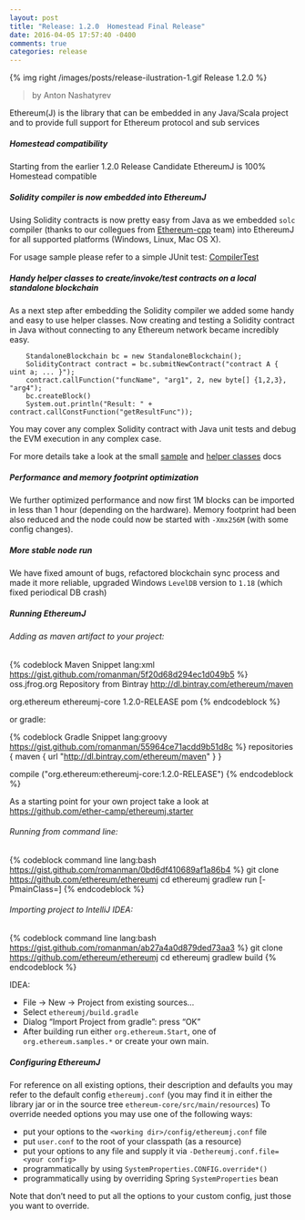 ```yaml
---
layout: post
title: "Release: 1.2.0  Homestead Final Release"
date: 2016-04-05 17:57:40 -0400
comments: true
categories: release
---
```


{% img right /images/posts/release-ilustration-1.gif Release 1.2.0 %}

> by Anton Nashatyrev

Ethereum(J) is the library that can be embedded in any Java/Scala project
 and to provide full support for Ethereum protocol and sub services
 
<!--more--> 

##### Homestead compatibility

Starting from the earlier 1.2.0 Release Candidate EthereumJ is 100% Homestead compatible

##### Solidity compiler is now embedded into EthereumJ

Using Solidity contracts is now pretty easy from Java as we embedded `solc` compiler (thanks to our collegues from [Ethereum-cpp](https://github.com/ethereum/solidity) team) into EthereumJ for all supported platforms (Windows, Linux, Mac OS X). 

For usage sample please refer to a simple JUnit test: [CompilerTest](https://github.com/ethereum/ethereumj/blob/develop/ethereumj-core/src/test/java/org/ethereum/solidity/CompilerTest.java)

##### Handy helper classes to create/invoke/test contracts on a local standalone blockchain 

As a next step after embedding the Solidity compiler we added some handy and easy to use helper classes. Now creating and testing a Solidity contract in Java without connecting to any Ethereum network became incredibly easy.
```
    StandaloneBlockchain bc = new StandaloneBlockchain();
    SolidityContract contract = bc.submitNewContract("contract A { uint a; ... }");
    contract.callFunction("funcName", "arg1", 2, new byte[] {1,2,3}, "arg4");
    bc.createBlock()
    System.out.println("Result: " + contract.callConstFunction("getResultFunc"));
```
You may cover any complex Solidity contract with Java unit tests and debug the EVM execution in any complex case.

For more details take a look at the small [sample](https://github.com/ethereum/ethereumj/blob/develop/ethereumj-core/src/main/java/org/ethereum/samples/StandaloneBlockchainSample.java) and [helper classes](https://github.com/ethereum/ethereumj/tree/develop/ethereumj-core/src/main/java/org/ethereum/util/blockchain) docs

##### Performance and memory footprint optimization 

We further optimized performance and now first 1M blocks can be imported in less than 1 hour (depending on the hardware). Memory footprint had been also reduced and the node could now be started with `-Xmx256M` (with some config changes).

##### More stable node run 

We have fixed amount of bugs, refactored blockchain sync process and made it more reliable, upgraded Windows `LevelDB` version to `1.18` (which fixed periodical DB crash)

##### Running EthereumJ

###### Adding as maven artifact to your project: 

{% codeblock Maven Snippet lang:xml https://gist.github.com/romanman/5f20d68d294ec1d049b5 %}  
<repositories>
 	<repository>
   	<id>oss.jfrog.org</id>
   	<name>Repository from Bintray</name>
   	<url>http://dl.bintray.com/ethereum/maven</url>
 	</repository>
</repositories>
 
 
<dependency>
  <groupId>org.ethereum</groupId>
  <artifactId>ethereumj-core</artifactId>
  <version>1.2.0-RELEASE</version>
  <type>pom</type>
</dependency>
{% endcodeblock %}   

or gradle: 

{% codeblock Gradle Snippet lang:groovy https://gist.github.com/romanman/55964ce71acdd9b51d8c %}
   repositories {
       maven {
  	url "http://dl.bintray.com/ethereum/maven"
       }
   }

   compile ("org.ethereum:ethereumj-core:1.2.0-RELEASE")
{% endcodeblock %}   

As a starting point for your own project take a look at https://github.com/ether-camp/ethereumj.starter

###### Running from command line:

{% codeblock command line lang:bash https://gist.github.com/romanman/0bd6df410689af1a86b4 %}
 git clone https://github.com/ethereum/ethereumj
 cd ethereumj
 gradlew run [-PmainClass=<sample class>]
{% endcodeblock %}   


###### Importing project to IntelliJ IDEA: 

{% codeblock command line lang:bash https://gist.github.com/romanman/ab27a4a0d879ded73aa3 %}
 git clone https://github.com/ethereum/ethereumj
 cd ethereumj
 gradlew build
{% endcodeblock %}   

  IDEA:
* File -> New -> Project from existing sources…
* Select `ethereumj/build.gradle`
* Dialog “Import Project from gradle”: press “OK”
* After building run either `org.ethereum.Start`, one of `org.ethereum.samples.*` or create your own main. 

##### Configuring EthereumJ

For reference on all existing options, their description and defaults you may refer to the default config `ethereumj.conf` (you may find it in either the library jar or in the source tree `ethereum-core/src/main/resources`) 
To override needed options you may use one of the following ways: 

* put your options to the `<working dir>/config/ethereumj.conf` file
* put `user.conf` to the root of your classpath (as a resource) 
* put your options to any file and supply it via `-Dethereumj.conf.file=<your config>`
* programmatically by using `SystemProperties.CONFIG.override*()`
* programmatically using by overriding Spring `SystemProperties` bean 

Note that don’t need to put all the options to your custom config, just those you want to override. 

